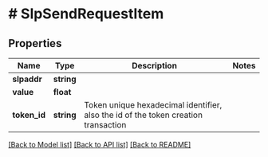 # # SlpSendRequestItem

## Properties

Name | Type | Description | Notes
------------ | ------------- | ------------- | -------------
**slpaddr** | **string** |  | 
**value** | **float** |  | 
**token_id** | **string** | Token unique hexadecimal identifier, also the id of the token creation transaction | 

[[Back to Model list]](../../README.md#documentation-for-models) [[Back to API list]](../../README.md#documentation-for-api-endpoints) [[Back to README]](../../README.md)


